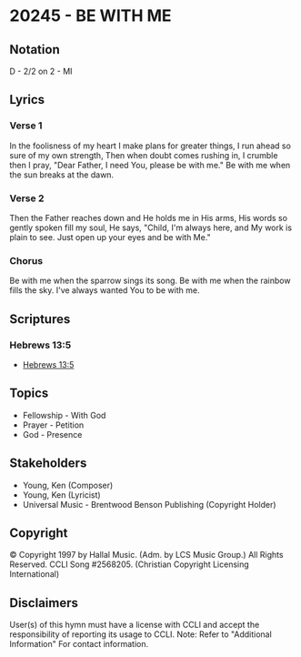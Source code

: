 # 20245 - BE WITH ME

## Notation

D - 2/2 on 2 - MI

## Lyrics

### Verse 1

In the foolisness of my heart I make plans for greater things, I run ahead so sure of my own strength, Then when doubt comes rushing in, I crumble then I pray, "Dear Father,  I need  You, please be with me." Be with me when the sun breaks at the dawn.

### Verse 2

Then the Father reaches down and He holds me in His arms, His words so gently spoken fill my soul, He says, "Child, I'm always here, and My work is plain to see. Just open up your eyes and be with Me."

### Chorus

Be with me when the sparrow sings its song. Be with me when the rainbow fills the sky. I've always wanted You to be with me.


## Scriptures

### Hebrews 13:5

- [Hebrews 13:5](https://www.biblegateway.com/passage/?search=Hebrews%2013%3A5)


## Topics

- Fellowship - With God
- Prayer - Petition
- God - Presence

## Stakeholders

- Young, Ken (Composer)
- Young, Ken (Lyricist)
- Universal Music - Brentwood Benson Publishing (Copyright Holder)

## Copyright

© Copyright 1997 by Hallal Music. (Adm. by LCS Music Group.) All Rights Reserved. CCLI Song #2568205.
(Christian Copyright Licensing International)

## Disclaimers

User(s) of this hymn must have a license with CCLI and accept the responsibility of reporting its usage to CCLI.
Note: Refer to "Additional Information" For contact information.

